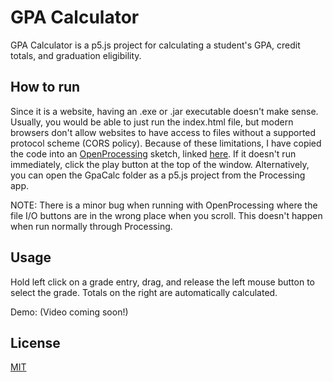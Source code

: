 # GPA Calculator

GPA Calculator is a p5.js project for calculating a student's GPA, credit totals, and graduation eligibility. 

## How to run

Since it is a website, having an .exe or .jar executable doesn't make sense. Usually, you would be able to just run the index.html file, but modern browsers don't allow websites to have access to files without a supported protocol scheme (CORS policy). Because of these limitations, I have copied the code into an [OpenProcessing](https://www.openprocessing.org/) sketch, linked [here](https://www.openprocessing.org/sketch/864460). If it doesn't run immediately, click the play button at the top of the window. 
Alternatively, you can open the GpaCalc folder as a p5.js project from the Processing app.

NOTE: There is a minor bug when running with OpenProcessing where the file I/O buttons are in the wrong place when you scroll. 
This doesn't happen when run normally through Processing. 

## Usage

Hold left click on a grade entry, drag, and release the left mouse button to select the grade. Totals on the right are automatically calculated. 

Demo: (Video coming soon!)

## License
[MIT](https://choosealicense.com/licenses/mit/)